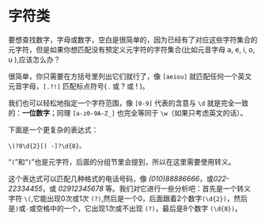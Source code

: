 # 字符类

要想查找数字，字母或数字，空白是很简单的，因为已经有了对应这些字符集合的元字符，但是如果你想匹配没有预定义元字符的字符集合(比如元音字母 a, e, i, o, u ),应该怎么办？

很简单，你只需要在方括号里列出它们就行了，像 `[aeiou]` 就匹配任何一个英文元音字母，`[.?!]` 匹配标点符号( . 或 ? 或 ! )。

我们也可以轻松地指定一个字符范围，像 `[0-9]` 代表的含意与 `\d` 就是完全一致的：**一位数字**；同理 `[a-z0-9A-Z_]` 也完全等同于 `\w`（如果只考虑英文的话）。

下面是一个更复杂的表达式：

	\(?0\d{2}[) -]?\d{8}。

“`(`”和“`)`”也是元字符，后面的分组节里会提到，所以在这里需要使用转义。

这个表达式可以匹配几种格式的电话号码，像 *(010)88886666*，或*022-22334455*，或 *02912345678* 等。我们对它进行一些分析吧：首先是一个转义字符 `\(`,它能出现0次或1次 `(?)`,然后是一个0，后面跟着2个数字`(\d{2})`，然后是`)`或`-`或空格中的一个，它出现1次或不出现 `(?)`，最后是8个数字 `(\d{8})`。


